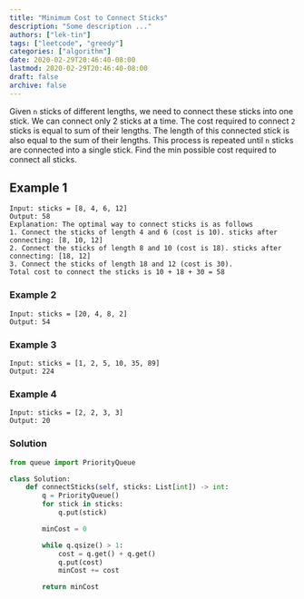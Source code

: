 ```yaml
---
title: "Minimum Cost to Connect Sticks"
description: "Some description ..."
authors: ["lek-tin"]
tags: ["leetcode", "greedy"]
categories: ["algorithm"]
date: 2020-02-29T20:46:40-08:00
lastmod: 2020-02-29T20:46:40-08:00
draft: false
archive: false
---
```

Given `n` sticks of different lengths, we need to connect these sticks into one stick. We can connect only 2 sticks at a time. The cost required to connect `2` sticks is equal to sum of their lengths. The length of this connected stick is also equal to the sum of their lengths. This process is repeated until `n` sticks are connected into a single stick. Find the min possible cost required to connect all sticks.  

## Example 1

```
Input: sticks = [8, 4, 6, 12]
Output: 58
Explanation: The optimal way to connect sticks is as follows
1. Connect the sticks of length 4 and 6 (cost is 10). sticks after connecting: [8, 10, 12]
2. Connect the sticks of length 8 and 10 (cost is 18). sticks after connecting: [18, 12]
3. Connect the sticks of length 18 and 12 (cost is 30).
Total cost to connect the sticks is 10 + 18 + 30 = 58
```

### Example 2

```
Input: sticks = [20, 4, 8, 2]
Output: 54
```

### Example 3

```
Input: sticks = [1, 2, 5, 10, 35, 89]
Output: 224
```

### Example 4
```
Input: sticks = [2, 2, 3, 3]
Output: 20
```

### Solution

```python
from queue import PriorityQueue

class Solution:
    def connectSticks(self, sticks: List[int]) -> int:
        q = PriorityQueue()
        for stick in sticks:
            q.put(stick)

        minCost = 0

        while q.qsize() > 1:
            cost = q.get() + q.get()
            q.put(cost)
            minCost += cost

        return minCost
```